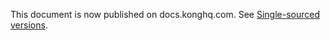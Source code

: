 This document is now published on docs.konghq.com. See [Single-sourced versions](https://docs.konghq.com/contributing/single-sourced-versions/).